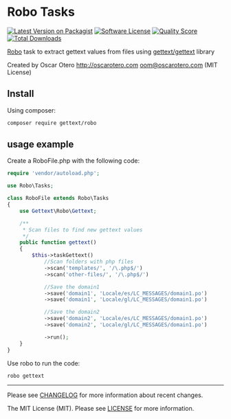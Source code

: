 # Robo Tasks

[![Latest Version on Packagist][ico-version]][link-packagist]
[![Software License][ico-license]](LICENSE)
[![Quality Score][ico-scrutinizer]][link-scrutinizer]
[![Total Downloads][ico-downloads]][link-downloads]

[Robo](http://robo.li) task to extract gettext values from files using [gettext/gettext](https://github.com/php-gettext/Gettext) library

Created by Oscar Otero <http://oscarotero.com> <oom@oscarotero.com> (MIT License)

## Install

Using composer:

```bash
composer require gettext/robo
```

## usage example

Create a RoboFile.php with the following code:

```php
require 'vendor/autoload.php';

use Robo\Tasks;

class RoboFile extends Robo\Tasks
{
    use Gettext\Robo\Gettext;

    /**
     * Scan files to find new gettext values
     */
    public function gettext()
    {
        $this->taskGettext()
            //Scan folders with php files
            ->scan('templates/', '/\.php$/')
            ->scan('other-files/', '/\.php$/')

            //Save the domain1
            ->save('domain1', 'Locale/es/LC_MESSAGES/domain1.po')
            ->save('domain1', 'Locale/gl/LC_MESSAGES/domain1.po')

            //Save the domain2
            ->save('domain2', 'Locale/es/LC_MESSAGES/domain1.po')
            ->save('domain2', 'Locale/gl/LC_MESSAGES/domain1.po')

            ->run();
    }
}
```

Use robo to run the code:

```bash
robo gettext
```

---

Please see [CHANGELOG](CHANGELOG.md) for more information about recent changes.

The MIT License (MIT). Please see [LICENSE](LICENSE) for more information.

[ico-version]: https://img.shields.io/packagist/v/gettext/robo.svg?style=flat-square
[ico-license]: https://img.shields.io/badge/license-MIT-brightgreen.svg?style=flat-square
[ico-scrutinizer]: https://img.shields.io/scrutinizer/g/php-gettext/Robo.svg?style=flat-square
[ico-downloads]: https://img.shields.io/packagist/dt/gettext/robo.svg?style=flat-square

[link-packagist]: https://packagist.org/packages/gettext/robo
[link-scrutinizer]: https://scrutinizer-ci.com/g/php-gettext/Robo
[link-downloads]: https://packagist.org/packages/gettext/robo
